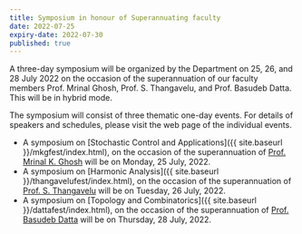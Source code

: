 ```yaml
---
title: Symposium in honour of Superannuating faculty
date: 2022-07-25
expiry-date: 2022-07-30
published: true
---
```


A three-day symposium will be organized by the Department on 25, 26, and 28 July 2022 on the occasion of the superannuation of our faculty members Prof. Mrinal Ghosh, Prof. S. Thangavelu, and Prof. Basudeb Datta. This will be in hybrid mode.

The symposium will consist of three thematic one-day events. For details of speakers and schedules, please visit the web page of the individual events.

* A symposium on [Stochastic Control and Applications]({{ site.baseurl }}/mkgfest/index.html), on the occasion of the superannuation of [Prof. Mrinal K. Ghosh](http://math.iisc.ac.in/~mkg) will be on Monday, 25 July, 2022.
* A symposium on [Harmonic Analysis]({{ site.baseurl }}/thangavelufest/index.html), on the occasion of the superannuation of [Prof. S. Thangavelu](http://math.iisc.ac.in/~veluma) will be on Tuesday, 26 July, 2022.
* A symposium on [Topology and Combinatorics]({{ site.baseurl }}/dattafest/index.html), on the occasion of the superannuation of [Prof. Basudeb Datta](http://math.iisc.ac.in/~dattab) will be on Thursday, 28 July, 2022.

